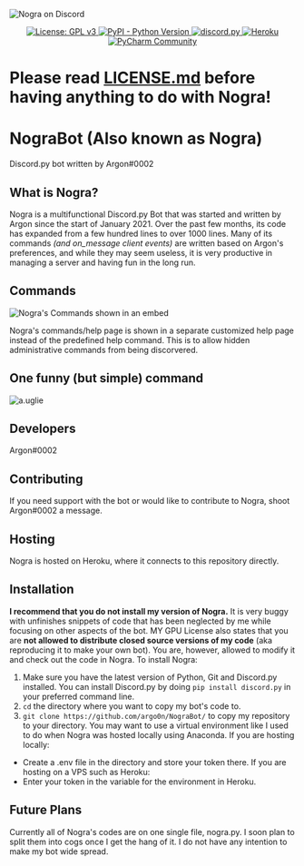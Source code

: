 ![Nogra on Discord](https://i.imgur.com/wOmBZdk.png)

<p align="center">
  <a href="https://www.gnu.org/licenses/gpl-3.0">
    <img src="https://img.shields.io/badge/License-GPLv3-blue.svg" alt="License: GPL v3">
  </a>
  <a href="https://www.python.org/downloads/">
    <img alt="PyPI - Python Version" src="https://img.shields.io/pypi/pyversions/Red-Discordbot">
  </a>
  <a href="https://github.com/Rapptz/discord.py/">
     <img src="https://img.shields.io/badge/discord-py-blue.svg" alt="discord.py">
  </a>
  <a href="https://heroku.com">
    <img src="https://heroku-badge.herokuapp.com/?app=heroku-badge" alt="Heroku">
  </a>
  <a href='https://www.jetbrains.com/pycharm/'>
      <img src='https://img.shields.io/badge/IDLE-PyCharm-18d68c' alt='PyCharm Community' />
  </a>
</p>

# Please read <a href="https://github.com/argo0n/NograBot/blob/ec369f74af96f986ed71530b269585a0d0f1881d/LICENSE.md">LICENSE.md</a> before having anything to do with Nogra!
# NograBot (Also known as Nogra)

Discord.py bot written by Argon#0002

## What is Nogra?
Nogra is a multifunctional Discord.py Bot that was started and written by Argon since the start of January 2021. Over the past few months, its code has expanded from a few hundred lines to over 1000 lines. Many of its commands *(and on_message client events)* are written based on Argon's preferences, and while they may seem useless, it is very productive in managing a server and having fun in the long run.

## Commands
![Nogra's Commands shown in an embed](https://i.imgur.com/RmxVdTP.png)

Nogra's commands/help page is shown in a separate customized help page instead of the predefined help command. This is to allow hidden administrative commands from being discorvered. 

## One funny (but simple) command

![a.uglie](https://i.ibb.co/9ws8PTN/nograexample.gif)
## Developers
Argon#0002

## Contributing
If you need support with the bot or would like to contribute to Nogra, shoot Argon#0002 a message.

## Hosting
Nogra is hosted on Heroku, where it connects to this repository directly. 

## Installation
**I recommend that you do not install my version of Nogra.** It is very buggy with unfinishes snippets of code that has been neglected by me while focusing on other aspects of the bot. MY GPU License also states that you are **not allowed to distribute closed source versions of my code** (aka reproducing it to make your own bot). You are, however, allowed to modify it and check out the code in Nogra.
To install Nogra:
  1. Make sure you have the latest version of Python, Git and Discord.py installed. You can install Discord.py by doing `pip install discord.py` in your preferred command line.
  2. `cd` the directory where you want to copy my bot's code to.
  3. `git clone https://github.com/argo0n/NograBot/` to copy my repository to your directory.
  You may want to use a virtual environment like I used to do when Nogra was hosted locally using Anaconda.
 If you are hosting locally:
  - Create a .env file in the directory and store your token there.
 If you are hosting on a VPS such as Heroku:
 - Enter your token in the variable for the environment in Heroku.
  
 ## Future Plans
 Currently all of Nogra's codes are on one single file, nogra.py. I soon plan to split them into cogs once I get the hang of it. I do not have any intention to make my bot wide spread.
